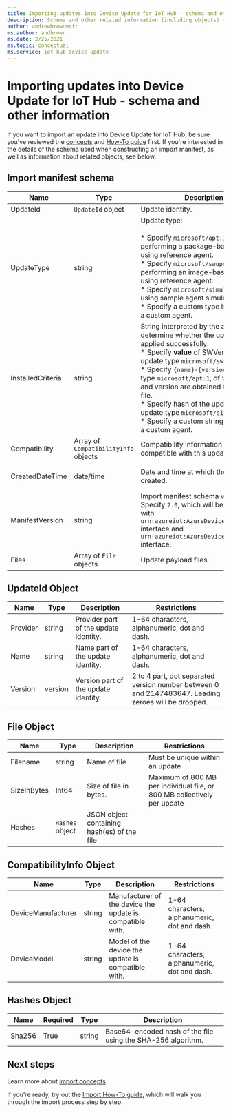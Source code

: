 ```yaml
---
title: Importing updates into Device Update for IoT Hub - schema and other information | Microsoft Docs
description: Schema and other related information (including objects) that is used when importing updates into Device Update for IoT Hub.
author: andrewbrownmsft
ms.author: andbrown
ms.date: 2/25/2021
ms.topic: conceptual
ms.service: iot-hub-device-update
---
```


# Importing updates into Device Update for IoT Hub - schema and other information
If you want to import an update into Device Update for IoT Hub, be sure you've reviewed the [concepts](import-concepts.md) and [How-To guide](import-update.md) first. If you're interested in the details of the schema used when constructing an import manifest, as well as information about related objects, see below.

## Import manifest schema

| Name | Type | Description | Restrictions |
| --------- | --------- | --------- | --------- |
| UpdateId | `UpdateId` object | Update identity. |
| UpdateType | string | Update type: <br/><br/> * Specify `microsoft/apt:1` when performing a package-based update using reference agent.<br/> * Specify `microsoft/swupdate:1` when performing an image-based update using reference agent.<br/> * Specify `microsoft/simulator:1` when using sample agent simulator.<br/> * Specify a custom type if developing a custom agent. | Format: <br/> `{provider}/{type}:{typeVersion}`<br/><br/> Maximum of 32 characters total |
| InstalledCriteria | string | String interpreted by the agent to determine whether the update was applied successfully:  <br/> * Specify **value** of SWVersion for update type `microsoft/swupdate:1`.<br/> * Specify `{name}-{version}` for update type `microsoft/apt:1`, of which name and version are obtained from the APT file.<br/> * Specify hash of the update file for update type `microsoft/simulator:1`.<br/> * Specify a custom string if developing a custom agent.<br/> | Maximum of 64 characters |
| Compatibility | Array of `CompatibilityInfo` objects | Compatibility information of device compatible with this update. | Maximum of 10 items |
| CreatedDateTime | date/time | Date and time at which the update was created. | Delimited ISO 8601 date and time format, in UTC |
| ManifestVersion | string | Import manifest schema version. Specify `2.0`, which will be compatible with `urn:azureiot:AzureDeviceUpdateCore:1` interface and `urn:azureiot:AzureDeviceUpdateCore:4` interface. | Must be `2.0` |
| Files | Array of `File` objects | Update payload files | Maximum of 5 files |

## UpdateId Object

| Name | Type | Description | Restrictions |
| --------- | --------- | --------- | --------- |
| Provider | string | Provider part of the update identity. | 1-64 characters, alphanumeric, dot and dash. |
| Name | string | Name part of the update identity. | 1-64 characters, alphanumeric, dot and dash. |
| Version | version | Version part of the update identity. | 2 to 4 part, dot separated version number between 0 and 2147483647. Leading zeroes will be dropped. |

## File Object

| Name | Type | Description | Restrictions |
| --------- | --------- | --------- | --------- |
| Filename | string | Name of file | Must be unique within an update |
| SizeInBytes | Int64 | Size of file in bytes. | Maximum of 800 MB per individual file, or 800 MB collectively per update |
| Hashes | `Hashes` object | JSON object containing hash(es) of the file |

## CompatibilityInfo Object

| Name | Type | Description | Restrictions |
| --- | --- | --- | --- |
| DeviceManufacturer | string | Manufacturer of the device the update is compatible with. | 1-64 characters, alphanumeric, dot and dash. |
| DeviceModel | string | Model of the device the update is compatible with. | 1-64 characters, alphanumeric, dot and dash. |

## Hashes Object

| Name | Required | Type | Description |
| --------- | --------- | --------- | --------- |
| Sha256 | True | string | Base64-encoded hash of the file using the SHA-256 algorithm. |

## Next steps

Learn more about [import concepts](./import-concepts.md).

If you're ready, try out the [Import How-To guide](./import-update.md), which will walk you through the import process step by step.
